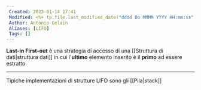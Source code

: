 ```yaml
---
 Created: 2023-01-14 17:41
 Modified: <%+ tp.file.last_modified_date("dddd Do MMMM YYYY HH:mm:ss") %>
 Author: Antonio Gelain
 Aliases: [LIFO]
 Tags: []
---
```


**Last-in First-out** è una strategia di accesso di una [[Struttura di dati|struttura dati]] in cui l'**ultimo** elemento inserito è il **primo** ad essere estratto

---

Tipiche implementazioni di strutture LIFO sono gli [[Pila|stack]]